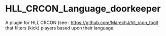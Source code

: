 # HLL_CRCON_Language_doorkeeper
A plugin for HLL CRCON (see : https://github.com/MarechJ/hll_rcon_tool) that filters (kick) players based upon their language.
